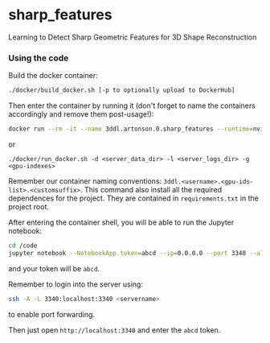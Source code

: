 # sharp_features
Learning to Detect Sharp Geometric Features for 3D Shape Reconstruction

### Using the code

Build the docker container:
```bash
./docker/build_docker.sh [-p to optionally upload to DockerHub]
```

Then enter the container by running it (don't forget to name the containers accordingly and remove them post-usage!):
```bash
docker run --rm -it --name 3ddl.artonson.0.sharp_features --runtime=nvidia -v /home/artonson/repos/FloorplanVectorization:/code -p 3340:3340 artonson:vectran
```
or
```
./docker/run_docker.sh -d <server_data_dir> -l <server_logs_dir> -g <gpu-indexes>
```
Remember our container naming conventions: `3ddl.<username>.<gpu-ids-list>.<customsuffix>`.
This command also install all the required dependences for the project. They are contained
in `requirements.txt` in the project root.

After entering the container shell, you will be able to run the Jupyter notebook:
```bash
cd /code
jupyter notebook --NotebookApp.token=abcd --ip=0.0.0.0 --port 3340 --allow-root
```
and your token will be `abcd`.

Remember to login into the server using:
```bash
ssh -A -L 3340:localhost:3340 <servername>
```
to enable port forwarding.

Then just open `http://localhost:3340` and enter the `abcd` token.
